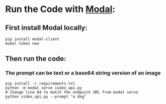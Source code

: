# Run the Code with [Modal](https://modal.com):
## First install Modal locally:
```
pip install modal-client
modal token new
```
## Then run the code:
### The prompt can be text or a base64 string version of an image
```
pip install -r requirements.txt
python -m modal serve video_api.py
# Change line 84 to match the endpoint URL from modal serve
python video_api.py --prompt "a dog"
```
